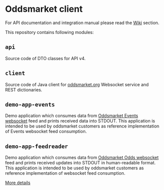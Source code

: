 # Oddsmarket client

For API documentation and integration manual please read the [Wiki](https://github.com/AspiraLimited/oddsmarket_client/wiki) section. 

This repository contains following modules:

## `api`

Source code of DTO classes for API v4.

## `client`

Source code of Java client for [oddsmarket.org](https://oddsmarket.org/) Websocket 
service and REST dictionaries.

## `demo-app-events`

Demo application which consumes data from [Oddsmarket Events websocket](/AspiraLimited/oddsmarket_client/wiki/Events-WebSocket-(API-v4)) feed and 
prints received data into STDOUT.
This application is intended to be used by oddsmarket customers as 
reference implementation of Events websocket feed consumption.  

## `demo-app-feedreader`

Demo application which consumes data from [Oddsmarket Odds websocket](/AspiraLimited/oddsmarket_client/wiki/Push-contract-(Websocket-API-specification)-(API-v4)) feed and 
prints received updates into STDOUT in human-readable format.
This application is intended to be used by oddsmarket customers as 
reference implementation of websocket feed consumption.  

[More details](demo-app-feedreader/README.md)
